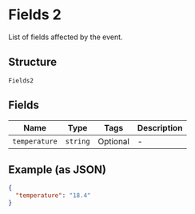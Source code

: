 
# Fields 2

List of fields affected by the event.

## Structure

`Fields2`

## Fields

| Name | Type | Tags | Description |
|  --- | --- | --- | --- |
| `temperature` | `string` | Optional | - |

## Example (as JSON)

```json
{
  "temperature": "18.4"
}
```

